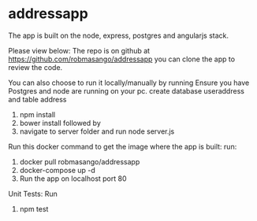 # addressapp
The app is built on the node, express, postgres and angularjs stack.

Please view below:
The repo is on github at https://github.com/robmasango/addressapp
you can clone the app to review the code.

You can also choose to run it locally/manually by running
Ensure you have Postgres and node are running on your pc.
create database useraddress and table address
1. npm install 
2. bower install followed by
3. navigate to server folder and run node server.js

Run this docker command to get the image where the app is built:
run:
1. docker pull robmasango/addressapp
2. docker-compose up -d
3. Run the app on localhost port 80

Unit Tests:
Run
1. npm test
